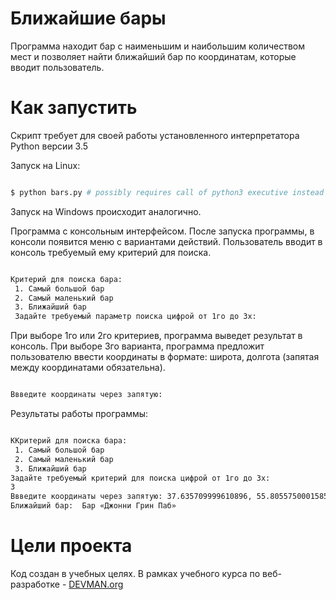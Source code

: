 # Ближайшие бары

Программа находит бар с наименьшим и наибольшим количеством мест и позволяет найти ближайший бар по координатам, которые вводит пользователь.

# Как запустить

Скрипт требует для своей работы установленного интерпретатора Python версии 3.5

Запуск на Linux:

```bash

$ python bars.py # possibly requires call of python3 executive instead of just python

```

Запуск на Windows происходит аналогично.

Программа с консольным интерфейсом. После запуска программы, в консоли появится меню с вариантами действий. Пользователь вводит в консоль требуемый ему критерий для поиска.

```bash

Критерий для поиска бара:
 1. Самый большой бар
 2. Самый маленький бар
 3. Ближайший бар
 Задайте требуемый параметр поиска цифрой от 1го до 3х:

```

При выборе 1го или 2го критериев, программа выведет результат в консоль. При выборе 3го варианта, программа предложит пользователю ввести координаты в формате: широта, долгота (запятая между координатами обязательна).

```bash

Ввведите координаты через запятую:

```

Результаты работы программы:

```bash

ККритерий для поиска бара:
 1. Самый большой бар
 2. Самый маленький бар
 3. Ближайший бар
Задайте требуемый критерий для поиска цифрой от 1го до 3х:
3
Ввведите координаты через запятую: 37.635709999610896, 55.805575000158512
Ближайший бар:  Бар «Джонни Грин Паб»

```

# Цели проекта

Код создан в учебных целях. В рамках учебного курса по веб-разработке - [DEVMAN.org](https://devman.org)
